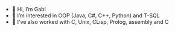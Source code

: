 - 👋 Hi, I’m Gabi
- 👀 I’m interested in OOP (Java, C#, C++, Python) and T-SQL
- 🌙 I've also worked with C, Unix, CLisp, Prolog, assembly and C
<!--- 🌱 I’m currently learning UNIX-->

<!---
Gabi240400/Gabi240400 is a ✨ special ✨ repository because its `README.md` (this file) appears on your GitHub profile.
You can click the Preview link to take a look at your changes.
--->
